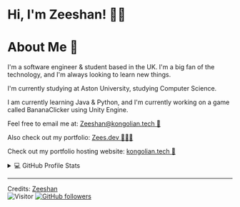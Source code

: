   <h1>Hi, I'm Zeeshan! 👋🏽</h1>



<!-- about me -->

  <h1>About Me 🦍</h1>
  <p>I'm a software engineer & student based in the UK. I'm a big fan of the technology, and I'm always looking to learn new things.</p>
  <p>I'm currently studying at Aston University, studying Computer Science.</p>
  <p>I am currently learning Java & Python, and I'm currently working on a game called BananaClicker using Unity Engine.</p>
  <p>Feel free to email me at: <a href="mailto:Zeeshan@kongolian.tech">Zeeshan@kongolian.tech   📧</a></p>
  <p>Also check out my portfolio: <a href="http://www.zees.dev">Zees.dev  🧑🏽‍💻</a></p>
  <p>Check out my portfolio hosting website: <a href="http://kongolian.tech/">kongolian.tech 🦍</a></p>




<!-- Github Stats -->
<details> 
  <summary>💻 GitHub Profile Stats</summary>
  <div>
    <h2 align="center"> 📊 Github stats </h2>
      <br/>
        <p align="center">
          <a href="https://github.com/Drkongy/">
          <img src="https://github-readme-stats.vercel.app/api/top-langs/?username=Drkongy&langs_count=6&theme=gruvbox&layout=compact&hide_border=true" alt="Drkongy :: Top Languages" /></a>
        </p>
        <p align="center">
          <a href="https://github.com/Drkongy/">
          <img width="49.5%" src="https://github-readme-stats.vercel.app/api?username=Drkongy&show_icons=true&theme=gruvbox&hide_border=true" />
          <img width="49.5%" src="https://github-readme-streak-stats.herokuapp.com/?user=Drkongy&theme=gruvbox&hide_border=true" />
          </a>
       </p>
     <br>
  </div>    
</details>


<!-- Footer / credits -->
---------------------------------------------------------------------------------------------------------------------
Credits: <a href="https://github.com/Drkongy">Zeeshan</a><br>
![Visitor](https://visitor-badge.laobi.icu/badge?page_id=Drkongy.repoName) [![GitHub followers](https://img.shields.io/github/followers/Drkongy.svg?style=social&label=Follow)](https://github.com/Drkongy?tab=followers)<br/>
